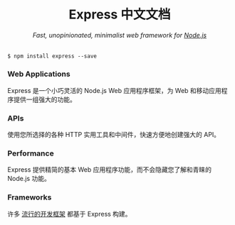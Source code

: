 # <center> Express 中文文档 </center>

###### <center>Fast, unopinionated, minimalist web framework for [Node.js](https://nodejs.org/en/)</center>

```
$ npm install express --save
```

### Web Applications
Express 是一个小巧灵活的 Node.js Web 应用程序框架，为 Web 和移动应用程序提供一组强大的功能。

### APIs
使用您所选择的各种 HTTP 实用工具和中间件，快速方便地创建强大的 API。

### Performance
Express 提供精简的基本 Web 应用程序功能，而不会隐藏您了解和青睐的 Node.js 功能。

### Frameworks
许多 [流行的开发框架](http://expressjs.com/en/resources/frameworks.html) 都基于 Express 构建。
